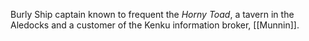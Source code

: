 Burly Ship captain known to frequent the *Horny Toad*, a tavern in the Aledocks and a customer of the Kenku information broker, [[Munnin]].